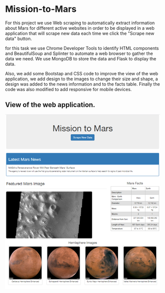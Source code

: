 # Mission-to-Mars

For this project we use Web scraping to automatically extract information about Mars for different active websites in order to be displayed in a web application that will scrape new data each time we click the "Scrape new data" button. 

for this task we use Chrome Developer Tools to identify HTML components and BeautifulSoup and Splinter to automate a web browser to gather the data we need. We use MongoDB to store the data and Flask to display the data.

Also, we add some Bootstap and CSS code to improve the view of the web application, we add design to the images to change their size and shape, a design was added to the news information and to the facts table. Finally the code was also modified to add responsive for mobile devices.

## View of the web application. 

<img src="https://github.com/Jponce25/Mission-to-Mars/blob/6255e2d4aa938d20735cabd077a2e08478d8e776/images/FinalWeb.png" width="500">

